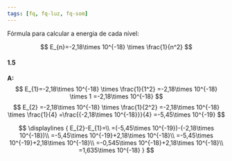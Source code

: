 ```yaml
---
tags: [fq, fq-luz, fq-som]
---
```


Fórmula para calcular a energia de cada nível:

$$
E_{n}=-2,18\times 10^{-18} \times \frac{1}{n^2}
$$

#### 1.5

**A:**
$$
E_{1}=-2,18\times 10^{-18} \times \frac{1}{1^2}
=-2,18\times 10^{-18} \times 1
=-2,18\times 10^{-18}
$$
$$
E_{2}
=-2,18\times 10^{-18} \times \frac{1}{2^2}
=-2,18\times 10^{-18} \times \frac{1}{4}
=\frac{{-2,18\times 10^{-18}}}{4}
=-5,45\times 10^{-19}
$$

$$
\displaylines {
E_{2}-E_{1}=\\
=(-5,45\times 10^{-19})-(-2,18\times 10^{-18})\\
=-5,45\times 10^{-19}+2,18\times 10^{-18}\\
=-5,45\times 10^{-19}+2,18\times 10^{-18}\\
=-0,545\times 10^{-18}+2,18\times 10^{-18}\\
=1,635\times 10^{-18}
}
$$
